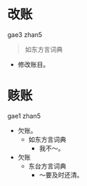 # 改账
gae3 zhan5
> 如东方言词典
- 修改账目。





# 赅账
gae1 zhan5
+ 欠账。
  * 如东方言词典
    - 我不～。
+ 欠账
  * 东台方言词典
    - ～要及时还清。
